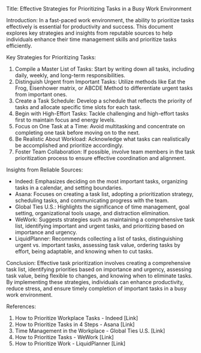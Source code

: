 Title: Effective Strategies for Prioritizing Tasks in a Busy Work Environment

Introduction:
In a fast-paced work environment, the ability to prioritize tasks effectively is essential for productivity and success. This document explores key strategies and insights from reputable sources to help individuals enhance their time management skills and prioritize tasks efficiently.

Key Strategies for Prioritizing Tasks:
1. Compile a Master List of Tasks: Start by writing down all tasks, including daily, weekly, and long-term responsibilities.
2. Distinguish Urgent from Important Tasks: Utilize methods like Eat the Frog, Eisenhower matrix, or ABCDE Method to differentiate urgent tasks from important ones.
3. Create a Task Schedule: Develop a schedule that reflects the priority of tasks and allocate specific time slots for each task.
4. Begin with High-Effort Tasks: Tackle challenging and high-effort tasks first to maintain focus and energy levels.
5. Focus on One Task at a Time: Avoid multitasking and concentrate on completing one task before moving on to the next.
6. Be Realistic About Workload: Acknowledge what tasks can realistically be accomplished and prioritize accordingly.
7. Foster Team Collaboration: If possible, involve team members in the task prioritization process to ensure effective coordination and alignment.

Insights from Reliable Sources:
- Indeed: Emphasizes deciding on the most important tasks, organizing tasks in a calendar, and setting boundaries.
- Asana: Focuses on creating a task list, adopting a prioritization strategy, scheduling tasks, and communicating progress with the team.
- Global Ties U.S.: Highlights the significance of time management, goal setting, organizational tools usage, and distraction elimination.
- WeWork: Suggests strategies such as maintaining a comprehensive task list, identifying important and urgent tasks, and prioritizing based on importance and urgency.
- LiquidPlanner: Recommends collecting a list of tasks, distinguishing urgent vs. important tasks, assessing task value, ordering tasks by effort, being adaptable, and knowing when to cut tasks.

Conclusion:
Effective task prioritization involves creating a comprehensive task list, identifying priorities based on importance and urgency, assessing task value, being flexible to changes, and knowing when to eliminate tasks. By implementing these strategies, individuals can enhance productivity, reduce stress, and ensure timely completion of important tasks in a busy work environment.

References:
1. How to Prioritize Workplace Tasks - Indeed [Link]
2. How to Prioritize Tasks in 4 Steps - Asana [Link]
3. Time Management in the Workplace - Global Ties U.S. [Link]
4. How to Prioritize Tasks - WeWork [Link]
5. How to Prioritize Work - LiquidPlanner [Link]